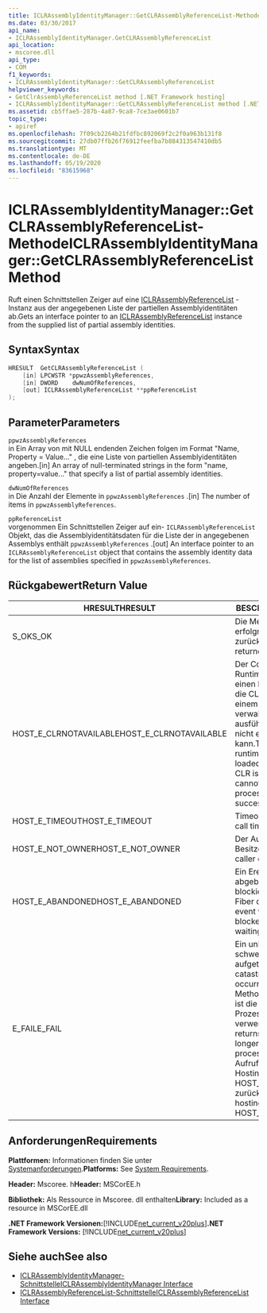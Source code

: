 ```yaml
---
title: ICLRAssemblyIdentityManager::GetCLRAssemblyReferenceList-Methode
ms.date: 03/30/2017
api_name:
- ICLRAssemblyIdentityManager.GetCLRAssemblyReferenceList
api_location:
- mscoree.dll
api_type:
- COM
f1_keywords:
- ICLRAssemblyIdentityManager::GetCLRAssemblyReferenceList
helpviewer_keywords:
- GetClrAssemblyReferenceList method [.NET Framework hosting]
- ICLRAssemblyIdentityManager::GetCLRAssemblyReferenceList method [.NET Framework hosting]
ms.assetid: cb5ffae5-287b-4a87-9ca8-7ce3ae0601b7
topic_type:
- apiref
ms.openlocfilehash: 7f09cb2264b21fdfbc892069f2c2f0a963b131f8
ms.sourcegitcommit: 27db07ffb26f76912feefba7b884313547410db5
ms.translationtype: MT
ms.contentlocale: de-DE
ms.lasthandoff: 05/19/2020
ms.locfileid: "83615968"
---
```

# <a name="iclrassemblyidentitymanagergetclrassemblyreferencelist-method"></a><span data-ttu-id="9c17f-102">ICLRAssemblyIdentityManager::GetCLRAssemblyReferenceList-Methode</span><span class="sxs-lookup"><span data-stu-id="9c17f-102">ICLRAssemblyIdentityManager::GetCLRAssemblyReferenceList Method</span></span>
<span data-ttu-id="9c17f-103">Ruft einen Schnittstellen Zeiger auf eine [ICLRAssemblyReferenceList](iclrassemblyreferencelist-interface.md) -Instanz aus der angegebenen Liste der partiellen Assemblyidentitäten ab.</span><span class="sxs-lookup"><span data-stu-id="9c17f-103">Gets an interface pointer to an [ICLRAssemblyReferenceList](iclrassemblyreferencelist-interface.md) instance from the supplied list of partial assembly identities.</span></span>  
  
## <a name="syntax"></a><span data-ttu-id="9c17f-104">Syntax</span><span class="sxs-lookup"><span data-stu-id="9c17f-104">Syntax</span></span>  
  
```cpp  
HRESULT  GetCLRAssemblyReferenceList (  
    [in] LPCWSTR *ppwzAssemblyReferences,  
    [in] DWORD    dwNumOfReferences,  
    [out] ICLRAssemblyReferenceList **ppReferenceList  
);  
```  
  
## <a name="parameters"></a><span data-ttu-id="9c17f-105">Parameter</span><span class="sxs-lookup"><span data-stu-id="9c17f-105">Parameters</span></span>  
 `ppwzAssemblyReferences`  
 <span data-ttu-id="9c17f-106">in Ein Array von mit NULL endenden Zeichen folgen im Format "Name, Property = Value..." , die eine Liste von partiellen Assemblyidentitäten angeben.</span><span class="sxs-lookup"><span data-stu-id="9c17f-106">[in] An array of null-terminated strings in the form "name, property=value..." that specify a list of partial assembly identities.</span></span>  
  
 `dwNumOfReferences`  
 <span data-ttu-id="9c17f-107">in Die Anzahl der Elemente in `ppwzAssemblyReferences` .</span><span class="sxs-lookup"><span data-stu-id="9c17f-107">[in] The number of items in `ppwzAssemblyReferences`.</span></span>  
  
 `ppReferenceList`  
 <span data-ttu-id="9c17f-108">vorgenommen Ein Schnittstellen Zeiger auf ein- `ICLRAssemblyReferenceList` Objekt, das die Assemblyidentitätsdaten für die Liste der in angegebenen Assemblys enthält `ppwzAssemblyReferences` .</span><span class="sxs-lookup"><span data-stu-id="9c17f-108">[out] An interface pointer to an `ICLRAssemblyReferenceList` object that contains the assembly identity data for the list of assemblies specified in `ppwzAssemblyReferences`.</span></span>  
  
## <a name="return-value"></a><span data-ttu-id="9c17f-109">Rückgabewert</span><span class="sxs-lookup"><span data-stu-id="9c17f-109">Return Value</span></span>  
  
|<span data-ttu-id="9c17f-110">HRESULT</span><span class="sxs-lookup"><span data-stu-id="9c17f-110">HRESULT</span></span>|<span data-ttu-id="9c17f-111">BESCHREIBUNG</span><span class="sxs-lookup"><span data-stu-id="9c17f-111">Description</span></span>|  
|-------------|-----------------|  
|<span data-ttu-id="9c17f-112">S_OK</span><span class="sxs-lookup"><span data-stu-id="9c17f-112">S_OK</span></span>|<span data-ttu-id="9c17f-113">Die Methode wurde erfolgreich zurückgegeben.</span><span class="sxs-lookup"><span data-stu-id="9c17f-113">The method returned successfully.</span></span>|  
|<span data-ttu-id="9c17f-114">HOST_E_CLRNOTAVAILABLE</span><span class="sxs-lookup"><span data-stu-id="9c17f-114">HOST_E_CLRNOTAVAILABLE</span></span>|<span data-ttu-id="9c17f-115">Der Common Language Runtime (CLR) wurde nicht in einen Prozess geladen, oder die CLR befindet sich in einem Zustand, in dem Sie verwalteten Code nicht ausführen oder den-Befehl nicht erfolgreich verarbeiten kann.</span><span class="sxs-lookup"><span data-stu-id="9c17f-115">The common language runtime (CLR) has not been loaded into a process, or the CLR is in a state in which it cannot run managed code or process the call successfully.</span></span>|  
|<span data-ttu-id="9c17f-116">HOST_E_TIMEOUT</span><span class="sxs-lookup"><span data-stu-id="9c17f-116">HOST_E_TIMEOUT</span></span>|<span data-ttu-id="9c17f-117">Timeout des Aufrufes.</span><span class="sxs-lookup"><span data-stu-id="9c17f-117">The call timed out.</span></span>|  
|<span data-ttu-id="9c17f-118">HOST_E_NOT_OWNER</span><span class="sxs-lookup"><span data-stu-id="9c17f-118">HOST_E_NOT_OWNER</span></span>|<span data-ttu-id="9c17f-119">Der Aufrufer ist nicht Besitzer der Sperre.</span><span class="sxs-lookup"><span data-stu-id="9c17f-119">The caller does not own the lock.</span></span>|  
|<span data-ttu-id="9c17f-120">HOST_E_ABANDONED</span><span class="sxs-lookup"><span data-stu-id="9c17f-120">HOST_E_ABANDONED</span></span>|<span data-ttu-id="9c17f-121">Ein Ereignis wurde abgebrochen, während ein blockierter Thread oder eine Fiber darauf wartete.</span><span class="sxs-lookup"><span data-stu-id="9c17f-121">An event was canceled while a blocked thread or fiber was waiting on it.</span></span>|  
|<span data-ttu-id="9c17f-122">E_FAIL</span><span class="sxs-lookup"><span data-stu-id="9c17f-122">E_FAIL</span></span>|<span data-ttu-id="9c17f-123">Ein unbekannter schwerwiegender Fehler ist aufgetreten.</span><span class="sxs-lookup"><span data-stu-id="9c17f-123">An unknown catastrophic failure occurred.</span></span> <span data-ttu-id="9c17f-124">Wenn eine Methode E_FAIL zurückgibt, ist die CLR innerhalb des Prozesses nicht mehr verwendbar.</span><span class="sxs-lookup"><span data-stu-id="9c17f-124">If a method returns E_FAIL, the CLR is no longer usable within the process.</span></span> <span data-ttu-id="9c17f-125">Nachfolgende Aufrufe von Hostingmethoden geben HOST_E_CLRNOTAVAILABLE zurück.</span><span class="sxs-lookup"><span data-stu-id="9c17f-125">Subsequent calls to hosting methods return HOST_E_CLRNOTAVAILABLE.</span></span>|  
  
## <a name="requirements"></a><span data-ttu-id="9c17f-126">Anforderungen</span><span class="sxs-lookup"><span data-stu-id="9c17f-126">Requirements</span></span>  
 <span data-ttu-id="9c17f-127">**Plattformen:** Informationen finden Sie unter [Systemanforderungen](../../get-started/system-requirements.md).</span><span class="sxs-lookup"><span data-stu-id="9c17f-127">**Platforms:** See [System Requirements](../../get-started/system-requirements.md).</span></span>  
  
 <span data-ttu-id="9c17f-128">**Header:** Mscoree. h</span><span class="sxs-lookup"><span data-stu-id="9c17f-128">**Header:** MSCorEE.h</span></span>  
  
 <span data-ttu-id="9c17f-129">**Bibliothek:** Als Ressource in Mscoree. dll enthalten</span><span class="sxs-lookup"><span data-stu-id="9c17f-129">**Library:** Included as a resource in MSCorEE.dll</span></span>  
  
 <span data-ttu-id="9c17f-130">**.NET Framework Versionen:**[!INCLUDE[net_current_v20plus](../../../../includes/net-current-v20plus-md.md)]</span><span class="sxs-lookup"><span data-stu-id="9c17f-130">**.NET Framework Versions:** [!INCLUDE[net_current_v20plus](../../../../includes/net-current-v20plus-md.md)]</span></span>  
  
## <a name="see-also"></a><span data-ttu-id="9c17f-131">Siehe auch</span><span class="sxs-lookup"><span data-stu-id="9c17f-131">See also</span></span>

- [<span data-ttu-id="9c17f-132">ICLRAssemblyIdentityManager-Schnittstelle</span><span class="sxs-lookup"><span data-stu-id="9c17f-132">ICLRAssemblyIdentityManager Interface</span></span>](iclrassemblyidentitymanager-interface.md)
- [<span data-ttu-id="9c17f-133">ICLRAssemblyReferenceList-Schnittstelle</span><span class="sxs-lookup"><span data-stu-id="9c17f-133">ICLRAssemblyReferenceList Interface</span></span>](iclrassemblyreferencelist-interface.md)
